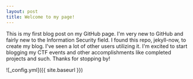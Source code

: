 ```yaml
---
layout: post
title: Welcome to my page!
---
```


This is my first blog post on my GitHub page. I'm very new to GitHub and fairly new to the Information Security field. I found this repo, jekyll-now, to create my blog.
I've seen a lot of other users utilizing it. I'm excited to start blogging my CTF events and other accomplishments like completed projects and such. Thanks for stopping by!

![_config.yml]({{ site.baseurl }})
